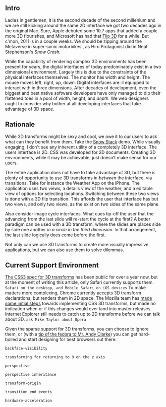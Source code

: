 ## Intro

Ladies in gentlemen, it is the second decade of the second millenium and we are still kicking around the same 2D interface we got two decades ago in the original Mac. Sure, Apple debuted some 10.7 apps that added a couple more 3D flourishes, and Microsoft has had that [Flip 3D](http://windows.microsoft.com/en-US/windows-vista/Using-Windows-Flip-3D) for a while. But c'mon, 2011 is in a couple weeks. We should be zipping around the Metaverse in super-sonic motorbikes , as Hiro Protagonist did in Neal Stephenson's _Snow Crash._ 

While the capability of rendering complex 3D environments has been present for years, the digital interfaces of today predominately exist in a two dimensional environment. Largely this is due to the constraints of the physical interfaces themselves. The monitor has width and height. The mouse moves left, right, up, down. Digital interfaces are ill equipped to interact with in three dimensions. After decades of development, even the biggest and best native software developers have only managed to dip their flattened toes in a pool of width, height, and _depth._  We web designers ought to consider why bother at all developing interfaces that take advantage of 3D space.

## Rationale

While 3D transforms might be sexy and cool, we owe it to our users to ask what can they benefit from them. Take the [Snow Stack](http://www.satine.org/archives/2009/07/11/snow-stack-is-here/) demo. While visually engaging, I don't see any inherent utility of a completely 3D interface. The users interface is 2D. CSS was developed for 2D documents. Creating 3D environments, while it may be achievable, just doesn't make sense for our users.

The entire application does not have to take advantage of 3D, but there is plenty of opportunity to use 3D transforms _in between_ the interface, via transitions. Take for instance the Weather App on the iPhone. The application uses two views, a details view of the weather, and a editable view of options for selecting locations. Switching between these two views is done with a 3D flip transition. This affords the user that interface has but two views, and only two views, as the exist on two sides of the same plane.

Also consider image cycle interfaces. What cues tip-off the user that the advancing from the last slide will re-start the cycle at the first? A better paradigm can be used with a 3D transform, where the slides are places side by side one another _in a circle in the third dimension_. In that arrangement, the last slide logically does come before the first.

Not only can we use 3D transforms to create more visually impressive applications, but we can also use them to solve dilemmas. 

## Current Support Environment

[The CSS3 spec for 3D transforms](http://www.w3.org/TR/css3-3d-transforms/) has been public for over a year now, but at the moment of writing this article, only Safari currently supports them. `Safari on the desktop, and Mobile Safari on iOS devices` To make matters more complexing, Chrome currently accepts 3D transform declarations, but renders them in 2D space. The Mozilla team has [made some initial steps](https://bugzilla.mozilla.org/show_bug.cgi?id=505115) towards implementing CSS 3D transforms, but made no indication when or if this changes would ever land into master releases. Internet Explorer still needs to catch up to 2D transforms before we can talk about 3D. `ask Mike Taylor about Opera`

Given the sparse support for 3D transforms, you can choose to ignore them, or (with a [tip of the fedora to Mr. Andy Clarke](http://hardboiledwebdesign.com/)) you can get hard-boiled and start designing for best browsers out there.






`backface-visibility`

`transforming for returning to 0 on the z axis`

`perspective`

`perspective inheritance`

`transform-origin`

`transition end events`

`hardware-acceleration`





